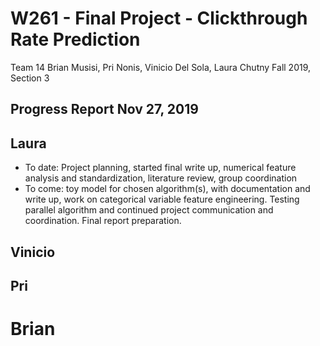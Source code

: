 # W261 - Final Project - Clickthrough Rate Prediction

Team 14
Brian Musisi, Pri Nonis, Vinicio Del Sola, Laura Chutny
Fall 2019, Section 3

## Progress Report Nov 27, 2019

## Laura
- To date: Project planning, started final write up, numerical feature analysis and standardization, literature review, group coordination
- To come: toy model for chosen algorithm(s), with documentation and write up, work on categorical variable feature engineering. Testing parallel algorithm and continued project communication and coordination. Final report preparation.

## Vinicio


## Pri


# Brian
